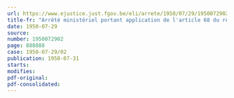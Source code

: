 ```yaml
---
url: https://www.ejustice.just.fgov.be/eli/arrete/1950/07/29/1950072902/justel
title-fr: "Arrêté ministériel portant application de l'article 68 du règlement sur les réquisitions militaires pris en exécution de l'arrêté royal du 3 mai 1939 réglant l'exécution de la loi du 12 mai 1927 sur le même objet"
date: 1950-07-29
source:
number: 1950072902
page: 888888
case: 1950-07-29/02
publication: 1950-07-31
starts:
modifies:
pdf-original:
pdf-consolidated:
---
```


